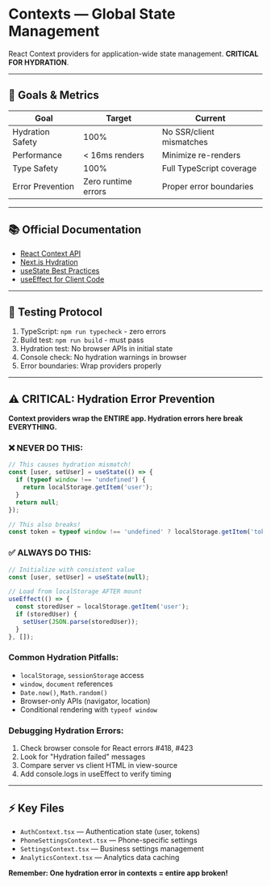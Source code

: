 # Contexts — Global State Management

React Context providers for application-wide state management. **CRITICAL FOR HYDRATION**.

---

## 🎯 Goals & Metrics

| Goal | Target | Current |
|------|--------|---------|
| Hydration Safety | 100% | No SSR/client mismatches |
| Performance | < 16ms renders | Minimize re-renders |
| Type Safety | 100% | Full TypeScript coverage |
| Error Prevention | Zero runtime errors | Proper error boundaries |

---

## 📚 Official Documentation

- [React Context API](https://react.dev/reference/react/createContext)
- [Next.js Hydration](https://nextjs.org/docs/messages/react-hydration-error)
- [useState Best Practices](https://react.dev/reference/react/useState)
- [useEffect for Client Code](https://react.dev/reference/react/useEffect)

---

## 🧪 Testing Protocol

1. TypeScript: `npm run typecheck` - zero errors
2. Build test: `npm run build` - must pass
3. Hydration test: No browser APIs in initial state
4. Console check: No hydration warnings in browser
5. Error boundaries: Wrap providers properly

---

## ⚠️ CRITICAL: Hydration Error Prevention

**Context providers wrap the ENTIRE app. Hydration errors here break EVERYTHING.**

### ❌ NEVER DO THIS:
```typescript
// This causes hydration mismatch!
const [user, setUser] = useState(() => {
  if (typeof window !== 'undefined') {
    return localStorage.getItem('user');
  }
  return null;
});

// This also breaks!
const token = typeof window !== 'undefined' ? localStorage.getItem('token') : null;
```

### ✅ ALWAYS DO THIS:
```typescript
// Initialize with consistent value
const [user, setUser] = useState(null);

// Load from localStorage AFTER mount
useEffect(() => {
  const storedUser = localStorage.getItem('user');
  if (storedUser) {
    setUser(JSON.parse(storedUser));
  }
}, []);
```

### Common Hydration Pitfalls:
- `localStorage`, `sessionStorage` access
- `window`, `document` references
- `Date.now()`, `Math.random()`
- Browser-only APIs (navigator, location)
- Conditional rendering with `typeof window`

### Debugging Hydration Errors:
1. Check browser console for React errors #418, #423
2. Look for "Hydration failed" messages
3. Compare server vs client HTML in view-source
4. Add console.logs in useEffect to verify timing

---

## ⚡ Key Files

- `AuthContext.tsx` — Authentication state (user, tokens)
- `PhoneSettingsContext.tsx` — Phone-specific settings
- `SettingsContext.tsx` — Business settings management
- `AnalyticsContext.tsx` — Analytics data caching

**Remember: One hydration error in contexts = entire app broken!**